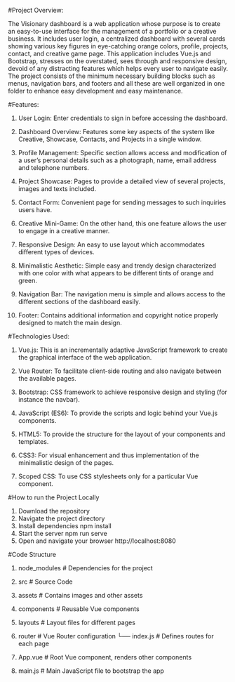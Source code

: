 #Project Overview:

The Visionary dashboard is a web application whose purpose is to create an easy-to-use interface for the management of a portfolio or a creative business. It includes user login, a centralized dashboard with several cards showing various key figures in eye-catching orange colors, profile, projects, contact, and creative game page. This application includes Vue.js and Bootstrap, stresses on the overstated, sees through and responsive design, devoid of any distracting features which helps every user to navigate easily. The project consists of the minimum necessary building blocks such as menus, navigation bars, and footers and all these are well organized in one folder to enhance easy development and easy maintenance.


#Features:

1. User Login: Enter credentials to sign in before accessing the dashboard.

2. Dashboard Overview: Features some key aspects of the system like Creative, Showcase, Contacts, and Projects in a single window.

3. Profile Management: Specific section allows access and modification of a user’s personal details such as a photograph, name, email address and telephone numbers.

4. Project Showcase: Pages to provide a detailed view of several projects, images and texts included.

5. Contact Form: Convenient page for sending messages to such inquiries users have.

6. Creative Mini-Game: On the other hand, this one feature allows the user to engage in a creative manner.

7. Responsive Design: An easy to use layout which accommodates different types of devices.

8. Minimalistic Aesthetic: Simple easy and trendy design characterized with one color with what appears to be different tints of orange and green.

9. Navigation Bar: The navigation menu is simple and allows access to the different sections of the dashboard easily.

10. Footer: Contains additional information and copyright notice properly designed to match the main design.



#Technologies Used:

1. Vue.js: This is an incrementally adaptive JavaScript framework to create the graphical interface of the web application.

2. Vue Router: To facilitate client-side routing and also navigate between the available pages.

3. Bootstrap: CSS framework to achieve responsive design and styling (for instance the navbar).

4. JavaScript (ES6): To provide the scripts and logic behind your Vue.js components.

5. HTML5: To provide the structure for the layout of your components and templates.

6. CSS3: For visual enhancement and thus implementation of the minimalistic design of the pages.

7. Scoped CSS: To use CSS stylesheets only for a particular Vue component.



#How to run the Project Locally

1. Download the repository
2. Navigate the project directory
3. Install dependencies npm install
4. Start the server npm run serve
5. Open and navigate your browser http://localhost:8080



#Code Structure

1. node_modules # Dependencies for the project

2. src # Source Code

3. assets # Contains images and other assets

4. components # Reusable Vue components

5. layouts # Layout files for different pages

6. router # Vue Router configuration
└── index.js # Defines routes for each page

7. App.vue # Root Vue component, renders other components

8. main.js # Main JavaScript file to bootstrap the app

